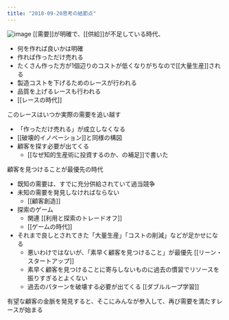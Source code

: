 ```yaml
---
title: "2018-09-20思考の結節点"
---
```


![image](https://gyazo.com/59b8a3f261beae16dbea5538702e8043/thumb/1000)
[[需要]]が明確で、[[供給]]が不足している時代、
- 何を作れば良いかは明確
- 作れば作っただけ売れる
- たくさん作った方が1個辺りのコストが低くなりがちなので[[大量生産]]される
- 製造コストを下げるためのレースが行われる
- 品質を上げるレースも行われる
- [[レースの時代]]

このレースはいつか実際の需要を追い越す
- 「作っただけ売れる」が成立しなくなる
- [[破壊的イノベーション]]と同様の構図
- 顧客を探す必要が出てくる
    - [[なぜ知的生産術に投資するのか、の補足]]で書いた

顧客を見つけることが最優先の時代
- 既知の需要は、すでに充分供給されていて過当競争
- 未知の需要を発見しなければならない
    - [[顧客創造]]
- 探索のゲーム
    - 関連 [[利用と探索のトレードオフ]]
    - [[ゲームの時代]]
- それまで良しとされてきた「大量生産」「コストの削減」などが足かせになる
    - 悪いわけではないが、「素早く顧客を見つけること」が最優先 [[リーン・スタートアップ]]
    - 素早く顧客を見つけることに寄与しないものに過去の慣習でリソースを振りすぎるとよくない
    - 過去のパターンを破壊する必要が出てくる [[ダブルループ学習]]

有望な顧客の金脈を発見すると、そこにみんなが参入して、再び需要を満たすレースが始まる

